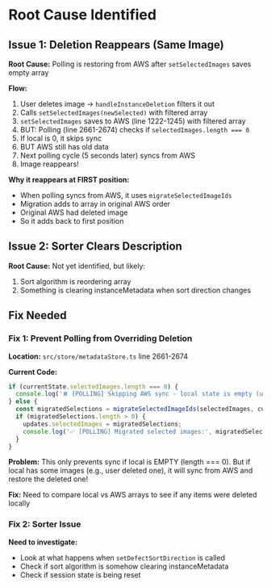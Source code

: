 # Root Cause Identified

## Issue 1: Deletion Reappears (Same Image)
**Root Cause:** Polling is restoring from AWS after `setSelectedImages` saves empty array

**Flow:**
1. User deletes image → `handleInstanceDeletion` filters it out
2. Calls `setSelectedImages(newSelected)` with filtered array
3. `setSelectedImages` saves to AWS (line 1222-1245) with filtered array
4. BUT: Polling (line 2661-2674) checks if `selectedImages.length === 0`
5. If local is 0, it skips sync
6. BUT AWS still has old data
7. Next polling cycle (5 seconds later) syncs from AWS
8. Image reappears!

**Why it reappears at FIRST position:**
- When polling syncs from AWS, it uses `migrateSelectedImageIds`
- Migration adds to array in original AWS order
- Original AWS had deleted image
- So it adds back to first position

## Issue 2: Sorter Clears Description
**Root Cause:** Not yet identified, but likely:
1. Sort algorithm is reordering array
2. Something is clearing instanceMetadata when sort direction changes

## Fix Needed

### Fix 1: Prevent Polling from Overriding Deletion
**Location:** `src/store/metadataStore.ts` line 2661-2674

**Current Code:**
```typescript
if (currentState.selectedImages.length === 0) {
  console.log('⏸️ [POLLING] Skipping AWS sync - local state is empty (user deleted all)');
} else {
  const migratedSelections = migrateSelectedImageIds(selectedImages, currentState.images);
  if (migratedSelections.length > 0) {
    updates.selectedImages = migratedSelections;
    console.log('✅ [POLLING] Migrated selected images:', migratedSelections.length);
  }
}
```

**Problem:** This only prevents sync if local is EMPTY (length === 0). But if local has some images (e.g., user deleted one), it will sync from AWS and restore the deleted one!

**Fix:** Need to compare local vs AWS arrays to see if any items were deleted locally

### Fix 2: Sorter Issue
**Need to investigate:**
- Look at what happens when `setDefectSortDirection` is called
- Check if sort algorithm is somehow clearing instanceMetadata
- Check if session state is being reset

